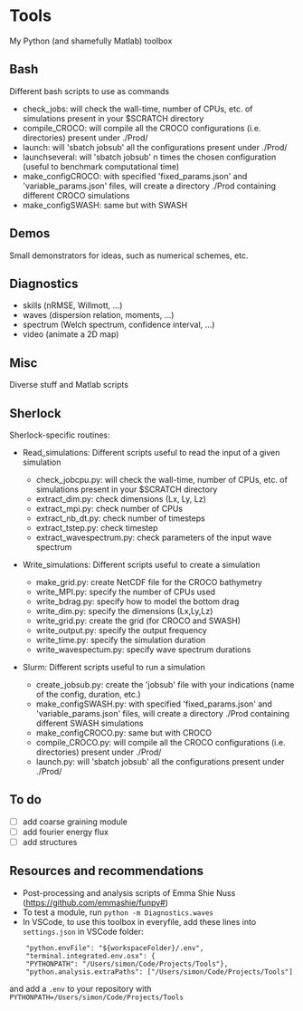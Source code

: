 # Tools
My Python (and shamefully Matlab) toolbox

## Bash
Different bash scripts to use as commands
   - check_jobs: will check the wall-time, number of CPUs, etc. of simulations present in your $SCRATCH directory
   - compile_CROCO: will compile all the CROCO configurations (i.e. directories) present under ./Prod/
   - launch: will 'sbatch jobsub' all the configurations present under ./Prod/
   - launchseveral: will 'sbatch jobsub' n times the chosen configuration (useful to benchmark computational time)
   - make_configCROCO: with specified 'fixed_params.json' and 'variable_params.json' files, will create a directory ./Prod containing different CROCO simulations
   - make_configSWASH: same but with SWASH

## Demos
Small demonstrators for ideas, such as numerical schemes, etc.

## Diagnostics
   - skills (nRMSE, Willmott, ...)
   - waves (dispersion relation, moments, ...)
   - spectrum (Welch spectrum, confidence interval, ...)
   - video (animate a 2D map)

## Misc
Diverse stuff and Matlab scripts

## Sherlock
Sherlock-specific routines:
   - Read_simulations: Different scripts useful to read the input of a given simulation
      - check_jobcpu.py: will check the wall-time, number of CPUs, etc. of simulations present in your $SCRATCH directory
      - extract_dim.py: check dimensions (Lx, Ly, Lz)
      - extract_mpi.py: check number of CPUs
      - extract_nb_dt.py: check number of timesteps
      - extract_tstep.py: check timestep
      - extract_wavespectrum.py: check parameters of the input wave spectrum

   - Write_simulations: Different scripts useful to create a simulation
      - make_grid.py: create NetCDF file for the CROCO bathymetry
      - write_MPI.py: specify the number of CPUs used
      - write_bdrag.py: specify how to model the bottom drag
      - write_dim.py: specify the dimensions (Lx,Ly,Lz)
      - write_grid.py: create the grid (for CROCO and SWASH)
      - write_output.py: specify the output frequency
      - write_time.py: specify the simulation duration
      - write_wavespectum.py: specify wave spectrum durations

   - Slurm: Different scripts useful to run a simulation
      - create_jobsub.py: create the 'jobsub' file with your indications (name of the config, duration, etc.)
      - make_configSWASH.py: with specified 'fixed_params.json' and 'variable_params.json' files, will create a directory ./Prod containing different SWASH simulations
      - make_configCROCO.py: same but with CROCO
      - compile_CROCO.py: will compile all the CROCO configurations (i.e. directories) present under ./Prod/
      - launch.py: will 'sbatch jobsub' all the configurations present under ./Prod/
    
## To do
   - [ ] add coarse graining module
   - [ ] add fourier energy flux
   - [ ] add structures
                                                                                        
## Resources and recommendations
- Post-processing and analysis scripts of Emma Shie Nuss (https://github.com/emmashie/funpy#)
- To test a module, run ```python -m Diagnostics.waves```
- In VSCode, to use this toolbox in everyfile, add these lines into ```settings.json``` in VSCode folder:
```
    "python.envFile": "${workspaceFolder}/.env",
    "terminal.integrated.env.osx": {
    "PYTHONPATH": "/Users/simon/Code/Projects/Tools"},
    "python.analysis.extraPaths": ["/Users/simon/Code/Projects/Tools"]
```
and add a ```.env``` to your repository with ```PYTHONPATH=/Users/simon/Code/Projects/Tools```
